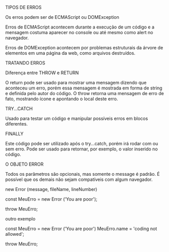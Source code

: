 TIPOS DE ERROS

Os erros podem ser de ECMAScript ou DOMException

Erros de ECMAScript acontecem durante a execução de um código e a mensagem
costuma aparecer no console ou até mesmo como alert no navegador.

Erros de DOMException acontecem por problemas estruturais da árvore de elementos em uma 
página da web, como arquivos destruídos.

TRATANDO ERROS

Diferença entre THROW e RETURN

O return pode ser usado para mostrar uma mensagem dizendo que aconteceu um erro, porém essa
mensagem é mostrada em forma de string e definida pelo autor do código.
O throw retorna uma mensagem de erro de fato, mostrando ícone e apontando o local deste erro.

TRY...CATCH

Usado para testar um código e manipular possíveis erros em blocos diferentes.

FINALLY

Este código pode ser utilizado após o try...catch, porém irá rodar com ou sem erro.
Pode ser usado para retornar, por exemplo, o valor inserido no código.

O OBJETO ERROR

Todos os parâmetros são opcionais, mas somente o message é padrão. É possível que os demais
não sejam compatíveis com algum navegador.

new Error (message, fileName, lineNumber)

const MeuErro = new Error ('You are poor');

throw MeuErro;

outro exemplo

const MeuErro = new Error ('You are poor')
MeuErro.name = 'coding not allowed';

throw MeuErro;

